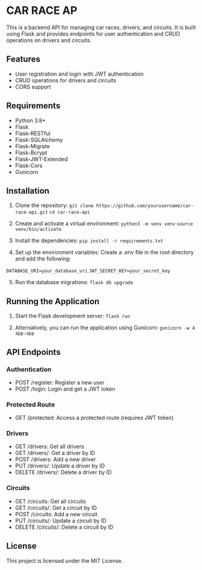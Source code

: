 # CAR RACE AP

This is a backend API for managing car races, drivers, and circuits. It is built using Flask and provides endpoints for user authentication and CRUD operations on drivers and circuits.

## Features
- User registration and login with JWT authentication
-  CRUD operations for drivers and circuits
- CORS support

## Requirements

- Python 3.8+
- Flask
- Flask-RESTful
- Flask-SQLAlchemy
- Flask-Migrate
- Flask-Bcrypt
- Flask-JWT-Extended
- Flask-Cors
- Gunicorn

## Installation

1. Clone the repository:
`git clone https://github.com/yourusername/car-race-api.git`
`cd car-race-api`

2. Create and activate a virtual environment:
`python3 -m venv venv`
`source venv/bin/activate`

3. Install the dependencies:
`pip install -r requirements.txt`

4. Set up the environment variables:
Create a .env file in the root directory and add the following:

`DATABASE_URI=your_database_uri`
`JWT_SECRET_KEY=your_secret_key`

5. Run the database migrations:
`flask db upgrade`

## Running the Application
1. Start the Flask development server:
`flask run `

2. Alternatively, you can run the application using Gunicorn:
`gunicorn -w 4 app:app`

## API Endpoints
### Authentication
- POST /register: Register a new user
- POST /login: Login and get a JWT token

### Protected Route
- GET /protected: Access a protected route (requires JWT token)

### Drivers
- GET /drivers: Get all drivers
- GET /drivers/<id>: Get a driver by ID
- POST /drivers: Add a new driver
- PUT /drivers/<id>: Update a driver by ID
- DELETE /drivers/<id>: Delete a driver by ID

### Circuits
- GET /circuits: Get all circuits
- GET /circuits/<id>: Get a circuit by ID
- POST /circuits: Add a new circuit
- PUT /circuits/<id>: Update a circuit by ID
- DELETE /circuits/<id>: Delete a circuit by ID


## License
This project is licensed under the MIT License.

